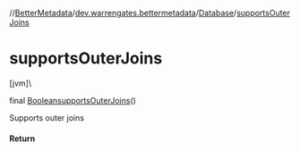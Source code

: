 //[BetterMetadata](../../../index.md)/[dev.warrengates.bettermetadata](../index.md)/[Database](index.md)/[supportsOuterJoins](supports-outer-joins.md)

# supportsOuterJoins

[jvm]\

final [Boolean](https://docs.oracle.com/javase/8/docs/api/java/lang/Boolean.html)[supportsOuterJoins](supports-outer-joins.md)()

Supports outer joins

#### Return

